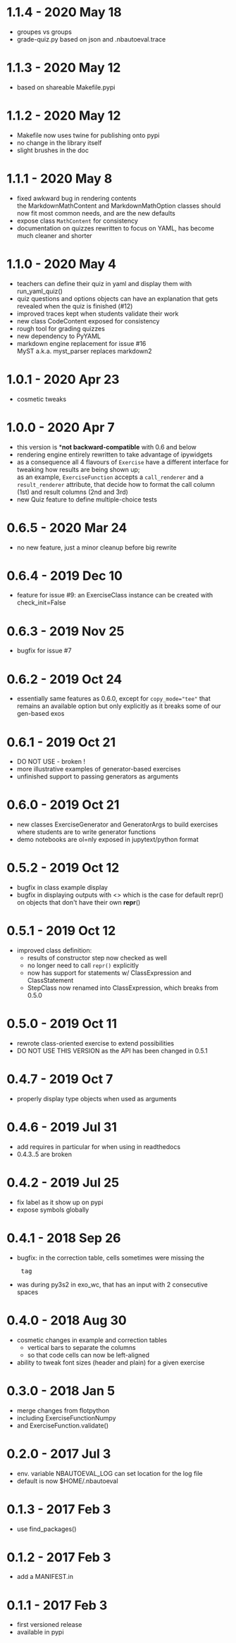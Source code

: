# 1.1.4 - 2020 May 18

* groupes vs groups
* grade-quiz.py based on json and .nbautoeval.trace

# 1.1.3 - 2020 May 12

* based on shareable Makefile.pypi

# 1.1.2 - 2020 May 12

* Makefile now uses twine for publishing onto pypi 
* no change in the library itself
* slight brushes in the doc


# 1.1.1 - 2020 May 8

* fixed awkward bug in rendering contents  
  the MarkdownMathContent and MarkdownMathOption classes
  should now fit most common needs, and are the new defaults
* expose class `MathContent` for consistency
* documentation on quizzes rewritten to focus on YAML, 
  has become much cleaner and shorter

# 1.1.0 - 2020 May 4

* teachers can define their quiz in yaml
  and display them with run_yaml_quiz()
* quiz questions and options objects can have an explanation 
  that gets revealed when the quiz is finished (#12)
* improved traces kept when students validate their work
* new class CodeContent exposed for consistency
* rough tool for grading quizzes
* new dependency to PyYAML
* markdown engine replacement for issue #16  
  MyST a.k.a. myst_parser replaces markdown2

# 1.0.1 - 2020 Apr 23

* cosmetic tweaks

# 1.0.0 - 2020 Apr 7

* this version is ***not backward-compatible** with 0.6 and below
* rendering engine entirely rewritten to take advantage of ipywidgets
* as a consequence all 4 flavours of `Exercise` have a different 
  interface for tweaking how results are being shown up;  
  as an example, `ExerciseFunction` accepts a `call_renderer` 
  and a `result_renderer` attribute, that decide how to format
  the call column (1st) and result columns (2nd and 3rd)
* new Quiz feature to define multiple-choice tests

# 0.6.5 - 2020 Mar 24

* no new feature, just a minor cleanup before big rewrite

# 0.6.4 - 2019 Dec 10

* feature for issue #9: an ExerciseClass instance can be created with check_init=False

# 0.6.3 - 2019 Nov 25

* bugfix for issue #7

# 0.6.2 - 2019 Oct 24

* essentially same features as 0.6.0, except for `copy_mode="tee"` 
  that remains an available option but only explicitly
  as it breaks some of our gen-based exos

# 0.6.1 - 2019 Oct 21

* DO NOT USE - broken !
* more illustrative examples of generator-based exercises
* unfinished support to passing generators as arguments

# 0.6.0 - 2019 Oct 21

* new classes ExerciseGenerator and GeneratorArgs to build exercises
  where students are to write generator functions
* demo notebooks are ol=nly exposed in jupytext/python format

# 0.5.2 - 2019 Oct 12

* bugfix in class example display
* bugfix in displaying outputs with <> which is the case for 
  default repr() on objects that don't have their own __repr__()

# 0.5.1 - 2019 Oct 12

* improved class definition: 
  * results of constructor step now checked as well
  * no longer need to call `repr()` explicitly
  * now has support for statements w/ ClassExpression and ClassStatement
  * StepClass now renamed into ClassExpression, which breaks from 0.5.0

# 0.5.0 - 2019 Oct 11

* rewrote class-oriented exercise to extend possibilities
* DO NOT USE THIS VERSION as the API has been changed in 0.5.1

# 0.4.7 - 2019 Oct 7

* properly display type objects when used as arguments

# 0.4.6 - 2019 Jul 31

* add requires in particular for when using in readthedocs
* 0.4.3..5 are broken

# 0.4.2 - 2019 Jul 25

* fix label as it show up on pypi
* expose symbols globally

# 0.4.1 - 2018 Sep 26

* bugfix: in the correction table, cells sometimes were missing the <pre> tag
* was during py3s2 in exo_wc, that has an input with 2 consecutive spaces

# 0.4.0 - 2018 Aug 30

* cosmetic changes in example and correction tables
  * vertical bars to separate the columns
  * so that code cells can now be left-aligned
* ability to tweak font sizes (header and plain) for a given exercise

# 0.3.0 - 2018 Jan 5

* merge changes from flotpython
* including ExerciseFunctionNumpy
* and ExerciseFunction.validate()

# 0.2.0 - 2017 Jul 3

* env. variable NBAUTOEVAL_LOG can set location for the log file
* default is now $HOME/.nbautoeval

# 0.1.3 - 2017 Feb 3

* use find_packages()

# 0.1.2 - 2017 Feb 3

* add a MANIFEST.in

# 0.1.1 - 2017 Feb 3

* first versioned release
* available in pypi
